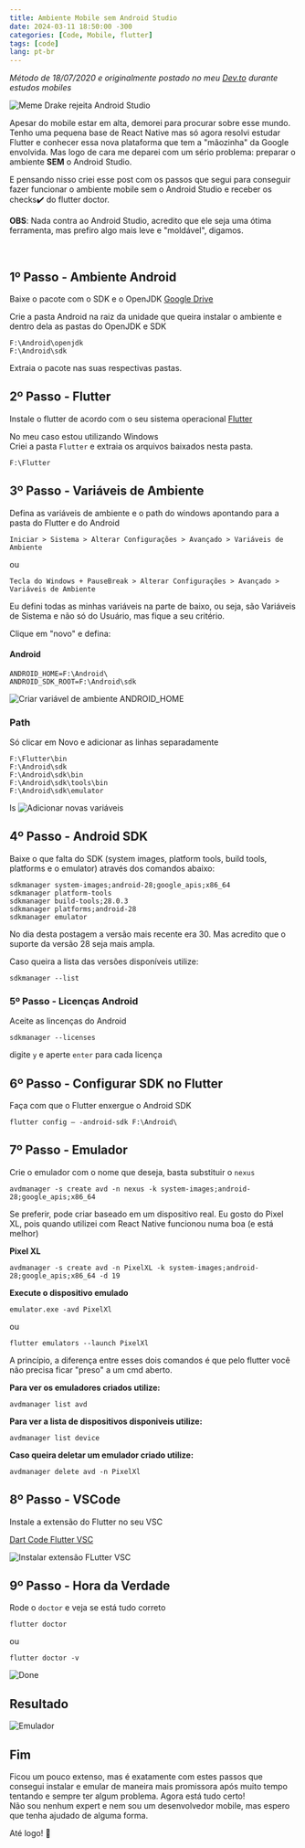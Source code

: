 ```yaml
---
title: Ambiente Mobile sem Android Studio
date: 2024-03-11 18:50:00 -300
categories: [Code, Mobile, flutter]
tags: [code]
lang: pt-br
---
```


*Método de 18/07/2020 e originalmente postado no meu [Dev.to](https://dev.to/pedrohti/flutter-sem-android-studio-54nl) durante estudos mobiles*

![](/assets/img/drake_androidstudio.png "Meme Drake rejeita Android Studio")

Apesar do mobile estar em alta, demorei para procurar sobre esse mundo. Tenho uma pequena base de React Native mas só agora resolvi estudar Flutter e conhecer essa nova plataforma que tem a "mãozinha" da Google envolvida.
Mas logo de cara me deparei com um sério problema: preparar o ambiente **SEM** o Android Studio.

E pensando nisso criei esse post com os passos que segui para conseguir fazer funcionar o ambiente mobile sem o Android Studio e receber os checks✔️ do flutter doctor.

**OBS**: Nada contra ao Android Studio, acredito que ele seja uma ótima ferramenta, mas prefiro algo mais leve e "moldável", digamos.

&nbsp;

## 1º Passo - Ambiente Android

Baixe o pacote com o SDK e o OpenJDK [Google Drive](https://drive.google.com/file/d/1Ew_TVBn1IX_yGgszbx3j2hjGVQjg6oDs/view)

Crie a pasta Android na raiz da unidade que queira instalar o ambiente e dentro dela as pastas do OpenJDK e SDK

```
F:\Android\openjdk
F:\Android\sdk 
```

Extraia o pacote nas suas respectivas pastas.

## 2º Passo - Flutter

Instale o flutter de acordo com o seu sistema operacional [Flutter](https://flutter.dev/docs/get-started/install)

No meu caso estou utilizando Windows<br>
Criei a pasta ``Flutter`` e extraia os arquivos baixados nesta pasta.

```
F:\Flutter
```

## 3º Passo - Variáveis de Ambiente

Defina as variáveis de ambiente e o path do windows apontando para a pasta do Flutter e do Android

```
Iniciar > Sistema > Alterar Configurações > Avançado > Variáveis de Ambiente
```
ou
```
Tecla do Windows + PauseBreak > Alterar Configurações > Avançado > Variáveis de Ambiente
```

Eu defini todas as minhas variáveis na parte de baixo, ou seja, são Variáveis de Sistema e não só do Usuário, mas fique a seu critério.

Clique em "novo" e defina:

#### Android

```
ANDROID_HOME=F:\Android\
ANDROID_SDK_ROOT=F:\Android\sdk
```

![](/assets/img/variaveis_ambiente1.png "Criar variável de ambiente ANDROID_HOME")

### Path

Só clicar em Novo e adicionar as linhas separadamente

```
F:\Flutter\bin
F:\Android\sdk
F:\Android\sdk\bin
F:\Android\sdk\tools\bin
F:\Android\sdk\emulator
```
ls
![](/assets/img/variaveis_ambiente2.png "Adicionar novas variáveis")

## 4º Passo - Android SDK

Baixe o que falta do SDK (system images, platform tools, build tools, platforms e o emulator) através dos comandos abaixo:

```
sdkmanager system-images;android-28;google_apis;x86_64
sdkmanager platform-tools
sdkmanager build-tools;28.0.3
sdkmanager platforms;android-28
sdkmanager emulator
```

No dia desta postagem a versão mais recente era 30. Mas acredito que o suporte da versão 28 seja mais ampla.

Caso queira a lista das versões disponíveis utilize:
```
sdkmanager --list
```

### 5º Passo - Licenças Android

Aceite as lincenças do Android

```
sdkmanager --licenses
```

digite ``y`` e aperte ``enter`` para cada licença

## 6º Passo - Configurar SDK no Flutter

Faça com que o Flutter enxergue o Android SDK

```
flutter config — -android-sdk F:\Android\
```

## 7º Passo - Emulador

Crie o emulador com o nome que deseja, basta substituir o ``nexus``

```
avdmanager -s create avd -n nexus -k system-images;android-28;google_apis;x86_64
```

Se preferir, pode criar baseado em um dispositivo real. Eu gosto do Pixel XL, pois quando utilizei com React Native funcionou numa boa (e está melhor)

**Pixel XL**

```
avdmanager -s create avd -n PixelXL -k system-images;android-28;google_apis;x86_64 -d 19
```

**Execute o dispositivo emulado**

```
emulator.exe -avd PixelXl
```

ou

```
flutter emulators --launch PixelXl
```

A princípio, a diferença entre esses dois comandos é que pelo flutter você não precisa ficar "preso" a um cmd aberto.

**Para ver os emuladores criados utilize:**

```
avdmanager list avd
```

**Para ver a lista de dispositivos disponiveis utilize:**

```
avdmanager list device
```

**Caso queira deletar um emulador criado utilize:**
```
avdmanager delete avd -n PixelXl
```


## 8º Passo - VSCode

Instale a extensão do Flutter no seu VSC

[Dart Code Flutter VSC](https://marketplace.visualstudio.com/items?itemName=Dart-Code.flutter)

![](/assets/img/vsc_flutter.png "Instalar extensão FLutter VSC")

## 9º Passo - Hora da Verdade

Rode o ``doctor`` e veja se está tudo correto

```
flutter doctor
```

ou

```
flutter doctor -v
```

![Done](/assets/img/flutter_doctor.png "Resultado Doctor")



## Resultado

![](/assets/img/resultado.png "Emulador")


## Fim

Ficou um pouco extenso, mas é exatamente com estes passos que consegui instalar e emular de maneira mais promissora após muito tempo tentando e sempre ter algum problema. Agora está tudo certo!<br> Não sou nenhum expert e nem sou um desenvolvedor mobile, mas espero que tenha ajudado de alguma forma.

Até logo! 👋